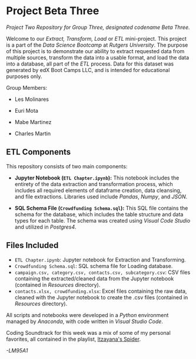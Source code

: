 # Project Beta Three

*Project Two Repository for Group Three, designated codename Beta Three.*

Welcome to our *Extract, Transform, Load* or *ETL* mini-project. This project is a part of the *Data Science Bootcamp* at *Rutgers University*. The purpose of this project is to demonstrate our ability to extract requested data from multiple sources, transform the data into a usable format, and load the data into a database, all part of the *ETL* process. Data for this dataset was generated by edX Boot Camps LLC, and is intended for educational purposes only.

Group Members:

* Les Molinares

* Euri Mota

* Mabe Martinez

* Charles Martin

## ETL Components
This repository consists of two main components:

* **Jupyter Notebook (`ETL Chapter.ipynb`):**
This notebook includes the entirety of the data extraction and transformation process, which includes all required elements of dataframe creation, data cleansing, and file extractions. Libraries used include *Pandas*, *Numpy*, and *JSON*.

* **SQL Schema File (`Crowdfunding Schema.sql`):**
This SQL file contains the schema for the database, which includes the table structure and data types for each table. The schema was created using *Visual Code Studio* and utilized in *Postgres4*.

## Files Included
- `ETL Chapter.ipynb`: Jupyter notebook for Extraction and Transforming.
- `Crowdfunding Schema.sql`: SQL schema file for Loading database.
- `campaign.csv, category.csv, contacts.csv, subcategory.csv`: CSV files containing the extracted/cleaned data from the Jupyter notebook (contained in *Resources* directory).
- `contacts.xlsx, crowdfunding.xlsx`: Excel files containing the raw data, cleaned with the Jupyter notebook to create the .csv files (contained in *Resources* directory).

All scripts and notebooks were developed in a *Python* environment managed by *Anaconda*, with code written in *Visual Studio Code*.

Coding Soundtrack for this week was a mix of some of my personal favorites, all contained in the playlist, [Itzayana's Spider](https://open.spotify.com/playlist/09V0pHEZxInwwd7r9xesfz?si=c5578f70acc94f4a).



*-LM95A1*